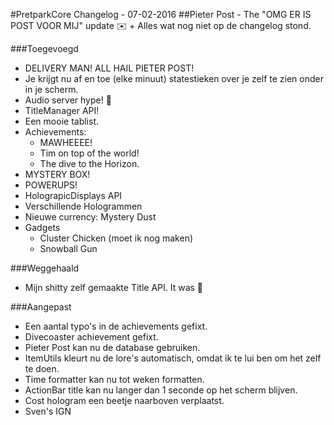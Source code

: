 #PretparkCore Changelog - 07-02-2016 
##Pieter Post - The "OMG ER IS POST VOOR MIJ" update :envelope: + Alles wat nog niet op de changelog stond.

###Toegevoegd
- DELIVERY MAN! ALL HAIL PIETER POST!
- Je krijgt nu af en toe (elke minuut) statestieken over je zelf te zien onder in je scherm.
- Audio server hype! :tada:
- TitleManager API!
- Een mooie tablist.
- Achievements:
  - MAWHEEEE!
  - Tim on top of the world!
  - The dive to the Horizon.
- MYSTERY BOX!
- POWERUPS!
- HolograpicDisplays API
- Verschillende Hologrammen
- Nieuwe currency: Mystery Dust
- Gadgets
  - Cluster Chicken (moet ik nog maken)
  - Snowball Gun

###Weggehaald
- Mijn shitty zelf gemaakte Title API. It was :poop:

###Aangepast
- Een aantal typo's in de achievements gefixt.
- Divecoaster achievement gefixt.
- Pieter Post kan nu de database gebruiken.
- ItemUtils kleurt nu de lore's automatisch, omdat ik te lui ben om het zelf te doen.
- Time formatter kan nu tot weken formatten.
- ActionBar title kan nu langer dan 1 seconde op het scherm blijven.
- Cost hologram een beetje naarboven verplaatst.
- Sven's IGN
